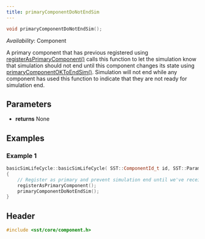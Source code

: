 ```yaml
---
title: primaryComponentDoNotEndSim
---
```

```cpp
void primaryComponentDoNotEndSim();
```
*Availability*: Component

A primary component that has previous registered using [registerAsPrimaryComponent()](registerAsPrimaryComponent) calls this function to let the simulation know that simulation should not end until this component changes its state using [primaryComponentOKToEndSim()](primaryComponentOKToEndSim). Simulation will not end while any component has used this function to indicate that they are not ready for simulation end.


## Parameters
* **returns** None

## Examples

<!--- SOURCE_CODE: sst-elements/src/sst/elements/simpleElementExample/basicSimLifeCycle.cc --->
### Example 1
```cpp
basicSimLifeCycle::basicSimLifeCycle( SST::ComponentId_t id, SST::Params& params ) : SST::Component(id) 
{
	// Register as primary and prevent simulation end until we've received all the events we need
	registerAsPrimaryComponent();
	primaryComponentDoNotEndSim();
}
```

## Header
```cpp
#include <sst/core/component.h>
```